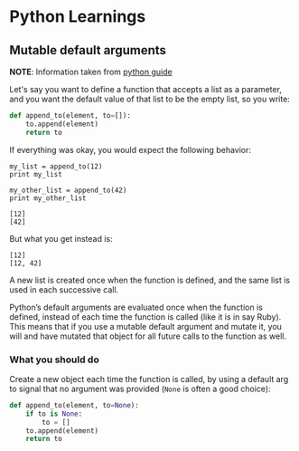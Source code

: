 Python Learnings
================

Mutable default arguments
-------------------------

__NOTE__: Information taken from [python guide](http://docs.python-guide.org/en/latest/writing/gotchas/)

Let's say you want to define a function that accepts a list as a parameter, and you
want the default value of that list to be the empty list, so you write:

```python
def append_to(element, to=[]):
    to.append(element)
    return to
```

If everything was okay, you would expect the following behavior:

```
my_list = append_to(12)
print my_list

my_other_list = append_to(42)
print my_other_list
```

```
[12]
[42]
```

But what you get instead is:

```
[12]
[12, 42]
```

A new list is created once when the function is defined, and the same list is used in each successive call.

Python’s default arguments are evaluated once when the function is defined, instead of each time the function is called (like it is in say Ruby). This means that if you use a mutable default argument and mutate it, you will and have mutated that object for all future calls to the function as well.

### What you should do
Create a new object each time the function is called, by using a default arg to signal that no argument was provided (`None` is often a good choice):

```python
def append_to(element, to=None):
    if to is None:
        to = []
    to.append(element)
    return to
```
